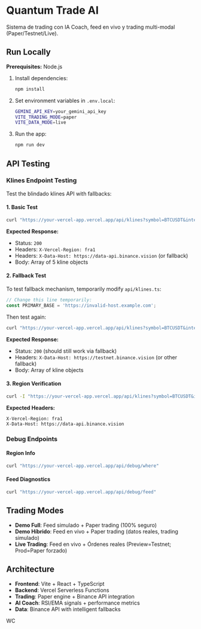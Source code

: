 # Quantum Trade AI

Sistema de trading con IA Coach, feed en vivo y trading multi-modal (Paper/Testnet/Live).

## Run Locally

**Prerequisites:** Node.js

1. Install dependencies:
   ```bash
   npm install
   ```

2. Set environment variables in `.env.local`:
   ```bash
   GEMINI_API_KEY=your_gemini_api_key
   VITE_TRADING_MODE=paper
   VITE_DATA_MODE=live
   ```

3. Run the app:
   ```bash
   npm run dev
   ```

## API Testing

### Klines Endpoint Testing

Test the blindado klines API with fallbacks:

#### 1. Basic Test
```bash
curl "https://your-vercel-app.vercel.app/api/klines?symbol=BTCUSDT&interval=1m&limit=5"
```

**Expected Response:**
- Status: `200`
- Headers: `X-Vercel-Region: fra1`
- Headers: `X-Data-Host: https://data-api.binance.vision` (or fallback)
- Body: Array of 5 kline objects

#### 2. Fallback Test
To test fallback mechanism, temporarily modify `api/klines.ts`:

```typescript
// Change this line temporarily:
const PRIMARY_BASE = 'https://invalid-host.example.com';
```

Then test again:
```bash
curl "https://your-vercel-app.vercel.app/api/klines?symbol=BTCUSDT&interval=1m&limit=5"
```

**Expected Response:**
- Status: `200` (should still work via fallback)
- Headers: `X-Data-Host: https://testnet.binance.vision` (or other fallback)
- Body: Array of kline objects

#### 3. Region Verification
```bash
curl -I "https://your-vercel-app.vercel.app/api/klines?symbol=BTCUSDT&interval=1m&limit=1"
```

**Expected Headers:**
```
X-Vercel-Region: fra1
X-Data-Host: https://data-api.binance.vision
```

### Debug Endpoints

#### Region Info
```bash
curl "https://your-vercel-app.vercel.app/api/debug/where"
```

#### Feed Diagnostics
```bash
curl "https://your-vercel-app.vercel.app/api/debug/feed"
```

## Trading Modes

- **Demo Full**: Feed simulado + Paper trading (100% seguro)
- **Demo Híbrido**: Feed en vivo + Paper trading (datos reales, trading simulado)
- **Live Trading**: Feed en vivo + Órdenes reales (Preview=Testnet; Prod=Paper forzado)

## Architecture

- **Frontend**: Vite + React + TypeScript
- **Backend**: Vercel Serverless Functions
- **Trading**: Paper engine + Binance API integration
- **AI Coach**: RSI/EMA signals + performance metrics
- **Data**: Binance API with intelligent fallbacks

WC
